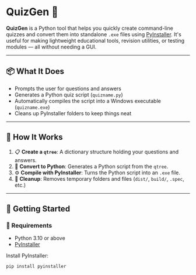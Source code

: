 # QuizGen 🧠

**QuizGen** is a Python tool that helps you quickly create command-line quizzes and convert them into standalone `.exe` files using [PyInstaller](https://pyinstaller.org/). It's useful for making lightweight educational tools, revision utilities, or testing modules — all without needing a GUI.

---

## 📦 What It Does

- Prompts the user for questions and answers
- Generates a Python quiz script (`quizname.py`)
- Automatically compiles the script into a Windows executable (`quizname.exe`)
- Cleans up PyInstaller folders to keep things neat

---

## 🧩 How It Works

1. 📋 **Create a `qtree`**: A dictionary structure holding your questions and answers.
2. 🐍 **Convert to Python**: Generates a Python script from the `qtree`.
3. ⚙️ **Compile with PyInstaller**: Turns the Python script into an `.exe` file.
4. 🧹 **Cleanup**: Removes temporary folders and files (`dist/`, `build/`, `.spec`, etc.)

---

## 🚀 Getting Started

### 📌 Requirements
- Python 3.10 or above
- [PyInstaller](https://pypi.org/project/pyinstaller/)

Install PyInstaller:
```bash
pip install pyinstaller
